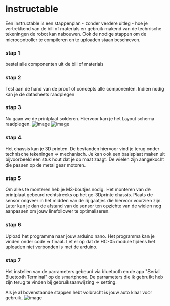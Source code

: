# Instructable

Een instructable is een stappenplan - zonder verdere uitleg - hoe je vertrekkend van de bill of materials en gebruik makend van de technische tekeningen de robot kan nabouwen. Ook de nodige stappen om de microcontroller te compileren en te uploaden staan beschreven.  

### stap 1
bestel alle componenten uit de bill of materials  

### stap 2
Test aan de hand van de proof of concepts alle componenten. 
Indien nodig kan je de datasheets raadplegen



### stap 3
Nu gaan we de printplaat solderen. Hiervoor kan je het Layout schema raadplegen. 
![image](https://github.com/TiboRoelandt/Linefollower/assets/146442904/1562cca9-eb66-44a2-b9eb-d746d1ad9f9a)
![image](https://github.com/TiboRoelandt/Linefollower/assets/146442904/8d482793-9157-4049-b10d-7a2157a1927d)

### stap 4
Het chassis kan je 3D printen. De bestanden hiervoor vind je terug onder technische tekeningen => mechanisch. Je kan ook een basisplaat maken uit bijvoorbeeld een stuk hout dat je op maat zaagt. 
De wielen zijn aangekocht die passen op de metal gear motoren.

### stap 5
Om alles te monteren heb je M3-boutjes nodig.
Het monteren van de printplaat gebeurd rechtstreeks op het ge-3Dprinte chassis.
Plaats de sensor ongveer in het midden van de rij gaatjes die hiervoor voorzien zijn. Later kan je dan de afstand van de sensor ten opzichte van de wielen nog aanpassen om jouw linefollower te optimaliseren. 

### stap 6
Upload het programma naar jouw arduino nano. Het programma kan je vinden onder code => finaal. Let er op dat de HC-05 module tijdens het uploaden niet verbonden is met de arduino. 

### stap 7
Het instellen van de parrameters gebeurd via bluetooth en de app "Serial Bluetooth Terminal" op de smartphone. De parrameters die ik gebruikt heb zijn terug te vinden bij gebruiksaanwijzing => setting. 


Als je al bovenstaande stappen hebt volbracht is jouw auto klaar voor gebruik. 
![image](https://github.com/TiboRoelandt/Linefollower/assets/146442904/4d0bf636-590d-4827-a60c-479b1e3c5f6d)
